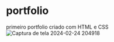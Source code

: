# portfolio
 primeiro portfolio criado com HTML e CSS
![Captura de tela 2024-02-24 204918](https://github.com/emanoelcs92/portfolio/assets/89223529/cd8b6c08-923c-441c-b06b-1a0a1f586f81)
